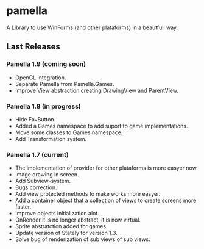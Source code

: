 # pamella

A Library to use WinForms (and other plataforms) in a beautfull way.

## Last Releases

### Pamella 1.9 (coming soon)

 - OpenGL integration.
 - Separate Pamella from Pamella.Games.
 - Improve View abstraction creating DrawingView and ParentView.

### Pamella 1.8 (in progress)

 - Hide FavButton.
 - Added a Games namespace to add suport to game implementations.
 - Move some classes to Games namespace.
 - Add Transformation system.

### Pamella 1.7 (current)

- The implementation of provider for other plataforms is more easyer now.
- Image drawing in screen.
- Add Subview-system.
- Bugs correction.
- Add view protected methods to make works more easyer.
- Add a container object that a collection of views to create screens more faster.
- Improve objects initialization alot.
- OnRender it is no longer abstract, it is now virtual.
- Sprite abstratction added for games.
- Update version of Stately for version 1.3.
- Solve bug of renderization of sub views of sub views.